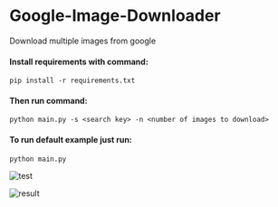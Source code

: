 # Google-Image-Downloader
Download multiple images from google

#### Install requirements with command:
```
pip install -r requirements.txt
```
#### Then run command:
```
python main.py -s <search key> -n <number of images to download>
```
#### To run default example just run:
```
python main.py
```

![test](https://github.com/IsekaiCode/Google-Image-Downloader/assets/109307799/4c18b663-910a-41cc-94f0-36dae86c315b)

![result](https://github.com/IsekaiCode/Google-Image-Downloader/assets/109307799/cbb6a730-ebde-48ad-b923-d94cec46ef2e)
